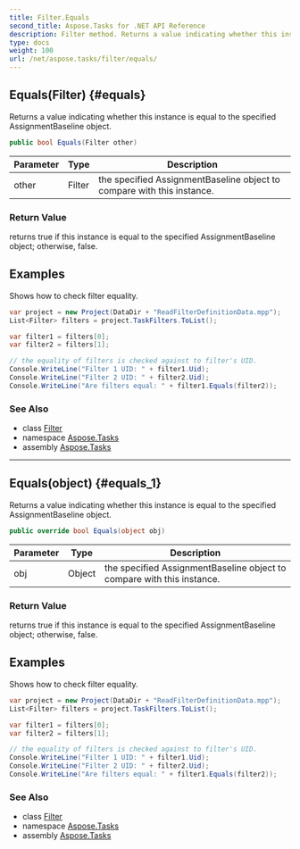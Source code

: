 ```yaml
---
title: Filter.Equals
second_title: Aspose.Tasks for .NET API Reference
description: Filter method. Returns a value indicating whether this instance is equal to the specified AssignmentBaseline object
type: docs
weight: 100
url: /net/aspose.tasks/filter/equals/
---
```

## Equals(Filter) {#equals}

Returns a value indicating whether this instance is equal to the specified AssignmentBaseline object.

```csharp
public bool Equals(Filter other)
```

| Parameter | Type | Description |
| --- | --- | --- |
| other | Filter | the specified AssignmentBaseline object to compare with this instance. |

### Return Value

returns true if this instance is equal to the specified AssignmentBaseline object; otherwise, false.

## Examples

Shows how to check filter equality.

```csharp
var project = new Project(DataDir + "ReadFilterDefinitionData.mpp");
List<Filter> filters = project.TaskFilters.ToList();

var filter1 = filters[0];
var filter2 = filters[1];

// the equality of filters is checked against to filter's UID.
Console.WriteLine("Filter 1 UID: " + filter1.Uid);
Console.WriteLine("Filter 2 UID: " + filter2.Uid);
Console.WriteLine("Are filters equal: " + filter1.Equals(filter2));
```

### See Also

* class [Filter](../)
* namespace [Aspose.Tasks](../../filter/)
* assembly [Aspose.Tasks](../../../)

---

## Equals(object) {#equals_1}

Returns a value indicating whether this instance is equal to the specified AssignmentBaseline object.

```csharp
public override bool Equals(object obj)
```

| Parameter | Type | Description |
| --- | --- | --- |
| obj | Object | the specified AssignmentBaseline object to compare with this instance. |

### Return Value

returns true if this instance is equal to the specified AssignmentBaseline object; otherwise, false.

## Examples

Shows how to check filter equality.

```csharp
var project = new Project(DataDir + "ReadFilterDefinitionData.mpp");
List<Filter> filters = project.TaskFilters.ToList();

var filter1 = filters[0];
var filter2 = filters[1];

// the equality of filters is checked against to filter's UID.
Console.WriteLine("Filter 1 UID: " + filter1.Uid);
Console.WriteLine("Filter 2 UID: " + filter2.Uid);
Console.WriteLine("Are filters equal: " + filter1.Equals(filter2));
```

### See Also

* class [Filter](../)
* namespace [Aspose.Tasks](../../filter/)
* assembly [Aspose.Tasks](../../../)


